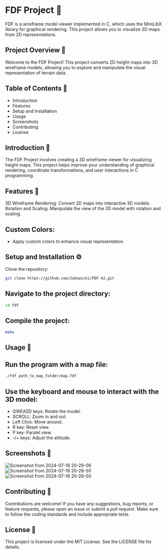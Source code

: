 # FDF Project 🌄
FDF is a wireframe model viewer implemented in C, which uses the MiniLibX library for graphical rendering. This project allows you to visualize 3D maps from 2D representations.

## Project Overview 🌟
Welcome to the FDF Project! This project converts 2D height maps into 3D wireframe models, allowing you to explore and manipulate the visual representation of terrain data.

## Table of Contents 📑
- Introduction
- Features
- Setup and Installation
- Usage
- Screenshots
- Contributing
- License
## Introduction 📖
The FDF Project involves creating a 3D wireframe viewer for visualizing height maps. This project helps improve your understanding of graphical rendering, coordinate transformations, and user interactions in C programming.

## Features 🌟
3D Wireframe Rendering: Convert 2D maps into interactive 3D models.
Rotation and Scaling: Manipulate the view of the 3D model with rotation and scaling.

Custom Colors: 
-
- Apply custom colors to enhance visual representation.
## Setup and Installation ⚙️
Clone the repository:
```sh
git clone https://github.com/Jakowicki/FDF-42.git
```
Navigate to the project directory:
-
```sh
cd fdf
```
Compile the project:
-
```sh
make
```
## Usage 🚀
Run the program with a map file:
-
```sh
./fdf path_to_map_folder/map.fdf
```
Use the keyboard and mouse to interact with the 3D model:
-
- QWEASD keys: Rotate the model.
- SCROLL: Zoom in and out.
- Left Click: Move around.
- R key: Reset view.
- P key: Paralel view.
- -/+ keys: Adjust the altitude.

## Screenshots 📸
![Screenshot from 2024-07-18 20-29-06](https://github.com/user-attachments/assets/867fe5f9-27d6-4a5a-bbc7-744245a03907)
![Screenshot from 2024-07-18 20-28-50](https://github.com/user-attachments/assets/27bcedf9-e9cc-49d7-83a0-e4a0e885179e)
![Screenshot from 2024-07-18 20-28-00](https://github.com/user-attachments/assets/227096fc-4500-4e15-bbf0-20c008949fc7)

## Contributing 🤝
Contributions are welcome! If you have any suggestions, bug reports, or feature requests, please open an issue or submit a pull request. Make sure to follow the coding standards and include appropriate tests.

## License 📜
This project is licensed under the MIT License. See the LICENSE file for details.
